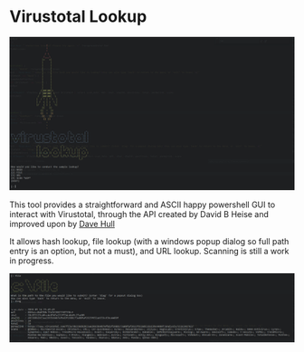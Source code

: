 # Virustotal Lookup
![Interface](/readme/gui.png)

This tool provides a straightforward and ASCII happy powershell GUI to interact with Virustotal, through the API created by David B Heise and improved upon by [Dave Hull](https://github.com/davehull/VirusTotalShell)

It allows hash lookup, file lookup (with a windows popup dialog so full path entry is an option, but not a must), and URL lookup. Scanning is still a work in progress.

![Example Lookup](/readme/use.png)